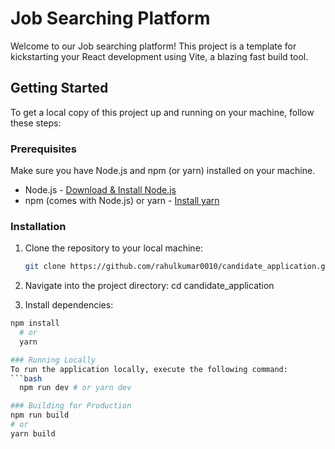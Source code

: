 # Job Searching Platform

Welcome to our Job searching platform! This project is a template for kickstarting your React development using Vite, a blazing fast build tool.

## Getting Started

To get a local copy of this project up and running on your machine, follow these steps:

### Prerequisites

Make sure you have Node.js and npm (or yarn) installed on your machine.

- Node.js - [Download & Install Node.js](https://nodejs.org)
- npm (comes with Node.js) or yarn - [Install yarn](https://classic.yarnpkg.com/en/docs/install)

### Installation

1. Clone the repository to your local machine:
   ```bash
   git clone https://github.com/rahulkumar0010/candidate_application.git

2. Navigate into the project directory:
    cd candidate_application

3. Install dependencies:
  ```bash  
  npm install
    # or
    yarn

### Running Locally
  To run the application locally, execute the following command:
 ```bash  
    npm run dev # or yarn dev

### Building for Production
npm run build
# or
yarn build
